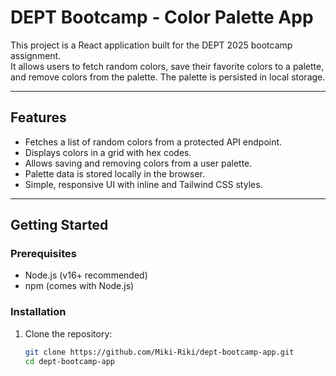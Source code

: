 # DEPT Bootcamp - Color Palette App

This project is a React application built for the DEPT 2025 bootcamp assignment.  
It allows users to fetch random colors, save their favorite colors to a palette, and remove colors from the palette. The palette is persisted in local storage.

---

## Features

- Fetches a list of random colors from a protected API endpoint.
- Displays colors in a grid with hex codes.
- Allows saving and removing colors from a user palette.
- Palette data is stored locally in the browser.
- Simple, responsive UI with inline and Tailwind CSS styles.

---

## Getting Started

### Prerequisites

- Node.js (v16+ recommended)
- npm (comes with Node.js)

### Installation

1. Clone the repository:

   ```bash
   git clone https://github.com/Miki-Riki/dept-bootcamp-app.git
   cd dept-bootcamp-app
